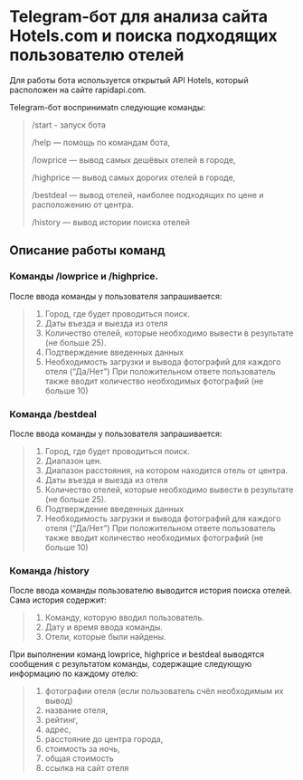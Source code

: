 #  Telegram-бот для анализа сайта Hotels.com и поиска подходящих пользователю отелей

Для работы бота используется открытый API Hotels, который расположен на сайте rapidapi.com.

Telegram-бот воспринимаtn следующие команды:
>/start - запуск бота
> 
>/help — помощь по командам бота,
> 
>/lowprice — вывод самых дешёвых отелей в городе,
> 
>/highprice — вывод самых дорогих отелей в городе,
> 
>/bestdeal — вывод отелей, наиболее подходящих по цене и расположению от центра.
> 
>/history — вывод истории поиска отелей



## Описание работы команд
### Команды /lowprice и /highprice.
После ввода команды у пользователя запрашивается:
>1. Город, где будет проводиться поиск.
>2. Даты въезда и выезда из отеля
>3. Количество отелей, которые необходимо вывести в результате (не больше 25).
>4. Подтверждение введенных данных
>5. Необходимость загрузки и вывода фотографий для каждого отеля (“Да/Нет”) При положительном ответе пользователь также 
>вводит количество необходимых фотографий (не больше 10)


### Команда /bestdeal
После ввода команды у пользователя запрашивается:
>1. Город, где будет проводиться поиск.
>2. Диапазон цен.
>3. Диапазон расстояния, на котором находится отель от центра.
>4. Даты въезда и выезда из отеля
>5. Количество отелей, которые необходимо вывести в результате (не больше 25).
>6. Подтверждение введенных данных
>7. Необходимость загрузки и вывода фотографий для каждого отеля (“Да/Нет”) При положительном ответе пользователь также 
>вводит количество необходимых фотографий (не больше 10)


### Команда /history
После ввода команды пользователю выводится история поиска отелей. 
Сама история
содержит:
>1. Команду, которую вводил пользователь.
>2. Дату и время ввода команды.
>3. Отели, которые были найдены.



При выполнении команд lowprice, highprice и bestdeal выводятся сообщения с результатом команды, содержащие следующую 
информацию по каждому отелю:
>1. фотографии отеля (если пользователь счёл необходимым их вывод)
>2. название отеля,
>3. рейтинг,
>4. адрес,
>5. расстояние до центра города,
>6. стоимость за ночь,
>7. общая стоимость
>8. ссылка на сайт отеля 
